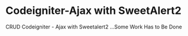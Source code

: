 # Codeigniter-Ajax with SweetAlert2 
CRUD Codeigniter - Ajax with Sweetalert2
...Some Work Has to Be Done

